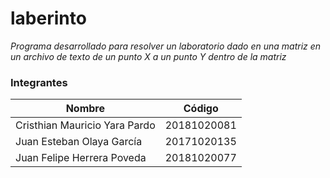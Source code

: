 # laberinto
_Programa desarrollado para resolver un laboratorio dado en una matriz en un archivo de texto de un punto X a un punto Y dentro de la matriz_

### Integrantes

Nombre | Código
------------- | -------------
Cristhian Mauricio Yara Pardo | 20181020081
Juan Esteban Olaya García | 20171020135
Juan Felipe Herrera Poveda | 20181020077
